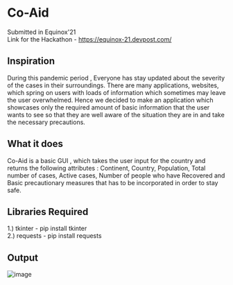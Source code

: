 # Co-Aid

Submitted in Equinox'21 <br>
Link for the Hackathon - https://equinox-21.devpost.com/

## Inspiration
During this pandemic period , Everyone has stay updated about the severity of the cases in their surroundings. There are many applications, websites, which spring on users with loads of information which sometimes may leave the user overwhelmed. Hence we decided to make an application which showcases only the required amount of basic information that the user wants to see so that they are well aware of the situation they are in and take the necessary precautions.

## What it does
Co-Aid is a basic GUI , which takes the user input for the country and returns the following attributes : Continent, Country, Population, Total number of cases, Active cases, Number of people who have Recovered and Basic precautionary measures that has to be incorporated in order to stay safe.

## Libraries Required
1.) tkinter - pip install tkinter <br>
2.) requests - pip install requests

## Output
![image](https://github.com/Shreyans27/Cyrus/assets/73150420/4544c405-3f46-4d66-9fad-28c8bcf3c1dc)
